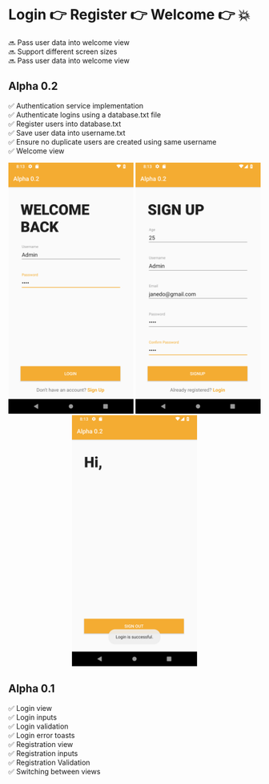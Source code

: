 # Login  :point_right:  Register  :point_right:  Welcome :point_right: :boom:

:soon: Pass user data into welcome view</br>
:soon: Support different screen sizes</br>
:soon: Pass user data into welcome view</br>

## Alpha 0.2 ##
:white_check_mark: Authentication service implementation </br>
:white_check_mark: Authenticate logins using a database.txt file </br>
:white_check_mark: Register users into database.txt </br>
:white_check_mark: Save user data into username.txt </br>
:white_check_mark: Ensure no duplicate users are created using same username </br>
:white_check_mark: Welcome view </br>

<p align="center">
<img src="login.png" width="250">
<img src="register.png" width="250">
<img src="welcome.png" width="250">
</p>

## Alpha 0.1 ##
:white_check_mark: Login view </br>
:white_check_mark: Login inputs </br>
:white_check_mark: Login validation </br>
:white_check_mark: Login error toasts </br>
:white_check_mark: Registration view </br>
:white_check_mark: Registration inputs </br>
:white_check_mark: Registration Validation </br>
:white_check_mark: Switching between views </br>
